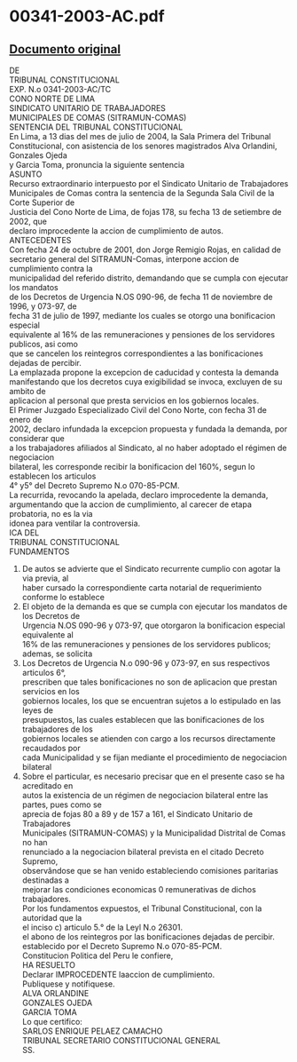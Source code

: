 
00341-2003-AC.pdf
=================
  
[Documento original](https://tc.gob.pe/jurisprudencia/2004/00341-2003-AC.pdf)  
---  
DE  
TRIBUNAL CONSTITUCIONAL  
EXP. N.o 0341-2003-AC/TC  
CONO NORTE DE LIMA  
SINDICATO UNITARIO DE TRABAJADORES  
MUNICIPALES DE COMAS (SITRAMUN-COMAS)  
SENTENCIA DEL TRIBUNAL CONSTITUCIONAL  
En Lima, a 13 dias del mes de julio de 2004, la Sala Primera del Tribunal  
Constitucional, con asistencia de los senores magistrados Alva Orlandini, Gonzales Ojeda  
y Garcia Toma, pronuncia la siguiente sentencia  
ASUNTO  
Recurso extraordinario interpuesto por el Sindicato Unitario de Trabajadores  
Municipales de Comas contra la sentencia de la Segunda Sala Civil de la Corte Superior de  
Justicia del Cono Norte de Lima, de fojas 178, su fecha 13 de setiembre de 2002, que  
declaro improcedente la accion de cumplimiento de autos.  
ANTECEDENTES  
Con fecha 24 de octubre de 2001, don Jorge Remigio Rojas, en calidad de  
secretario general del SITRAMUN-Comas, interpone accion de cumplimiento contra la  
municipalidad del referido distrito, demandando que se cumpla con ejecutar los mandatos  
de los Decretos de Urgencia N.OS 090-96, de fecha 11 de noviembre de 1996, y 073-97, de  
fecha 31 de julio de 1997, mediante los cuales se otorgo una bonificacion especial  
equivalente al 16% de las remuneraciones y pensiones de los servidores publicos, asi como  
que se cancelen los reintegros correspondientes a las bonificaciones dejadas de percibir.  
La emplazada propone la excepcion de caducidad y contesta la demanda  
manifestando que los decretos cuya exigibilidad se invoca, excluyen de su ambito de  
aplicacion al personal que presta servicios en los gobiernos locales.  
El Primer Juzgado Especializado Civil del Cono Norte, con fecha 31 de enero de  
2002, declaro infundada la excepcion propuesta y fundada la demanda, por considerar que  
a los trabajadores afiliados al Sindicato, al no haber adoptado el régimen de negociacion  
bilateral, les corresponde recibir la bonificacion del 160%, segun lo establecen los articulos  
4° y5° del Decreto Supremo N.o 070-85-PCM.  
La recurrida, revocando la apelada, declaro improcedente la demanda,  
argumentando que la accion de cumplimiento, al carecer de etapa probatoria, no es la via  
idonea para ventilar la controversia.  
ICA DEL  
TRIBUNAL CONSTITUCIONAL  
FUNDAMENTOS  
1. De autos se advierte que el Sindicato recurrente cumplio con agotar la via previa, al  
haber cursado la correspondiente carta notarial de requerimiento conforme lo establece  
2. El objeto de la demanda es que se cumpla con ejecutar los mandatos de los Decretos de  
Urgencia N.OS 090-96 y 073-97, que otorgaron la bonificacion especial equivalente al  
16% de las remuneraciones y pensiones de los servidores publicos; ademas, se solicita  
3. Los Decretos de Urgencia N.o 090-96 y 073-97, en sus respectivos articulos 6°,  
prescriben que tales bonificaciones no son de aplicacion que prestan servicios en los  
gobiernos locales, los que se encuentran sujetos a lo estipulado en las leyes de  
presupuestos, las cuales establecen que las bonificaciones de los trabajadores de los  
gobiernos locales se atienden con cargo a los recursos directamente recaudados por  
cada Municipalidad y se fijan mediante el procedimiento de negociacion bilateral  
4. Sobre el particular, es necesario precisar que en el presente caso se ha acreditado en  
autos la existencia de un régimen de negociacion bilateral entre las partes, pues como se  
aprecia de fojas 80 a 89 y de 157 a 161, el Sindicato Unitario de Trabajadores  
Municipales (SITRAMUN-COMAS) y la Municipalidad Distrital de Comas no han  
renunciado a la negociacion bilateral prevista en el citado Decreto Supremo,  
observândose que se han venido estableciendo comisiones paritarias destinadas a  
mejorar las condiciones economicas 0 remunerativas de dichos trabajadores.  
Por los fundamentos expuestos, el Tribunal Constitucional, con la autoridad que la  
el inciso c) articulo 5.° de la Leyl N.o 26301.  
el abono de los reintegros por las bonificaciones dejadas de percibir.  
establecido por el Decreto Supremo N.o 070-85-PCM.  
Constitucion Politica del Peru le confiere,  
HA RESUELTO  
Declarar IMPROCEDENTE laaccion de cumplimiento.  
Publiquese y notifiquese.  
ALVA ORLANDINE  
GONZALES OJEDA  
GARCIA TOMA  
Lo que certifico:  
SARLOS ENRIQUE PELAEZ CAMACHO  
TRIBUNAL SECRETARIO CONSTITUCIONAL GENERAL  
SS.